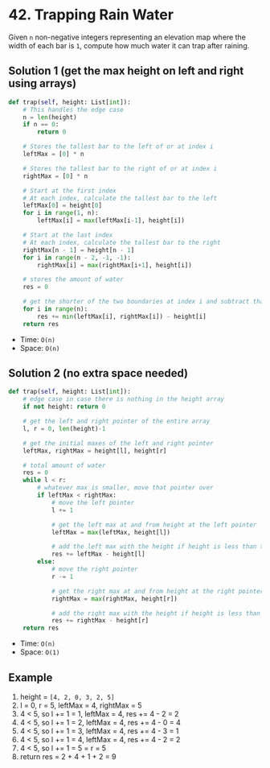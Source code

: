 # 42. Trapping Rain Water

Given `n` non-negative integers representing an elevation map where the width of each bar is `1`, compute how much water it can trap after raining.

## Solution 1 (get the max height on left and right using arrays)

```python
def trap(self, height: List[int]):
    # This handles the edge case
    n = len(height)
    if n == 0:
        return 0

    # Stores the tallest bar to the left of or at index i
    leftMax = [0] * n

    # Stores the tallest bar to the right of or at index i
    rightMax = [0] * n

    # Start at the first index
    # At each index, calculate the tallest bar to the left
    leftMax[0] = height[0]
    for i in range(1, n):
        leftMax[i] = max(leftMax[i-1], height[i])

    # Start at the last index
    # At each index, calculate the tallest bar to the right
    rightMax[n - 1] = height[n - 1]
    for i in range(n - 2, -1, -1):
        rightMax[i] = max(rightMax[i+1], height[i])

    # stores the amount of water
    res = 0

    # get the shorter of the two boundaries at index i and subtract that from the height and add that to the amount of water
    for i in range(n):
        res += min(leftMax[i], rightMax[i]) - height[i]
    return res
```

- Time: `O(n)`
- Space: `O(n)`

## Solution 2 (no extra space needed)

```python
def trap(self, height: List[int]):
    # edge case in case there is nothing in the height array
    if not height: return 0

    # get the left and right pointer of the entire array
    l, r = 0, len(height)-1

    # get the initial maxes of the left and right pointer
    leftMax, rightMax = height[l], height[r]

    # total amount of water
    res = 0
    while l < r:
        # whatever max is smaller, move that pointer over
        if leftMax < rightMax:
            # move the left pointer
            l += 1

            # get the left max at and from height at the left pointer
            leftMax = max(leftMax, height[l])

            # add the left max with the height if height is less than the left max
            res += leftMax - height[l]
        else:
            # move the right pointer
            r -= 1

            # get the right max at and from height at the right pointer
            rightMax = max(rightMax, height[r])

            # add the right max with the height if height is less than the right max
            res += rightMax - height[r]
    return res
```

- Time: `O(n)`
- Space: `O(1)`

## Example

1. height = `[4, 2, 0, 3, 2, 5]`
2. l = 0, r = 5, leftMax = 4, rightMax = 5
3. 4 < 5, so l += 1 = 1, leftMax = 4, res += 4 - 2 = 2
4. 4 < 5, so l += 1 = 2, leftMax = 4, res += 4 - 0 = 4
5. 4 < 5, so l += 1 = 3, leftMax = 4, res += 4 - 3 = 1
6. 4 < 5, so l += 1 = 4, leftMax = 4, res += 4 - 2 = 2
7. 4 < 5, so l += 1 = 5 = r = 5
8. return res = 2 + 4 + 1 + 2 = 9
